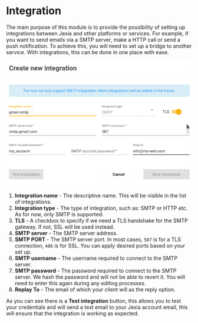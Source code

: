 # Integration
The main purpose of this module is to provide the possibility of setting up integrations between Jexia and other platforms or services. 
For example, if you want to send emails via a SMTP server, make a HTTP call or send a push notification. To achieve this, you will need to set up a bridge to another service. With integrations, this can be done in one place with ease.

![Integration setup](./integration.png)

1. **Integration name** - The descriptive name. This will be visible in the list of integrations.
2. **Integration type** - The type of integration, such as: SMTP or HTTP etc. As for now, only SMTP is supported.
3. **TLS** - A checkbox to specify if we need a TLS handshake for the SMTP gateway. If not, SSL will be used instead.
4. **SMTP server** - The SMTP server address.
5. **SMTP PORT** - The SMTP server port. In most cases, `587` is for a TLS connection, `486` is for SSL. You can apply desired ports based on your set up.
6. **SMTP username** - The username required to connect to the SMTP server.
7. **SMTP password** - The password required to connect to the SMTP server. We hash the password and will not be able to revert it. You will need to enter this again during any editing processes. 
8. **Replay To** - The email of which your client will as the reply option.

As you can see there is a **Test integration** button, this allows you to test your credentials and will send a test email to your Jexia account email, this will ensure that the integration is working as expected.


